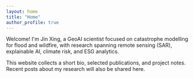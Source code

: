 ```yaml
---
layout: home
title: "Home"
author_profile: true
---
```



Welcome! I'm Jin Xing, a GeoAI scientist focused on catastrophe modelling for flood and wildfire, with research spanning remote sensing (SAR), explainable AI, climate risk, and ESG analytics.


This website collects a short bio, selected publications, and project notes. 
Recent posts about my research will also be shared here.
